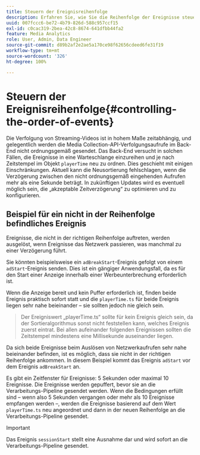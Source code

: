 ```yaml
---
title: Steuern der Ereignisreihenfolge
description: Erfahren Sie, wie Sie die Reihenfolge der Ereignisse steuern und wie in einigen Fällen Ereignisse basierend auf dem bereitgestellten Zeitstempel im playerTime-Objekt neu angeordnet werden.
uuid: 007fccc6-be72-4b79-826d-588c957ccf15
exl-id: c0cac319-2bea-42c8-8674-641dfbb44fa2
feature: Media Analytics
role: User, Admin, Data Engineer
source-git-commit: d89b2af2e2ae5a170ce98f62656cdeed6fe31f19
workflow-type: tm+mt
source-wordcount: '326'
ht-degree: 100%

---
```


# Steuern der Ereignisreihenfolge{#controlling-the-order-of-events}

Die Verfolgung von Streaming-Videos ist in hohem Maße zeitabhängig, und gelegentlich werden die Media Collection-API-Verfolgungsaufrufe im Back-End nicht ordnungsgemäß gesendet. Das Back-End versucht in solchen Fällen, die Ereignisse in eine Warteschlange einzureihen und je nach Zeitstempel im Objekt `playerTime` neu zu ordnen.  Dies geschieht mit einigen Einschränkungen. Aktuell kann die Neusortierung fehlschlagen, wenn die Verzögerung zwischen den nicht ordnungsgemäß eingehenden Aufrufen mehr als eine Sekunde beträgt. In zukünftigen Updates wird es eventuell möglich sein, die „akzeptable Zeitverzögerung“ zu optimieren und zu konfigurieren.

## Beispiel für ein nicht in der Reihenfolge befindliches Ereignis

Ereignisse, die nicht in der richtigen Reihenfolge auftreten, werden ausgelöst, wenn Ereignisse das Netzwerk passieren, was manchmal zu einer Verzögerung führt.

Sie könnten beispielsweise ein `adBreakStart`-Ereignis gefolgt von einem `adStart`-Ereignis senden. Dies ist ein gängiger Anwendungsfall, da es für den Start einer Anzeige innerhalb einer Werbeunterbrechung erforderlich ist.

Wenn die Anzeige bereit und kein Puffer erforderlich ist, finden beide Ereignis praktisch sofort statt und die `playerTime.ts` für beide Ereignis liegen sehr nahe beieinander – sie sollten jedoch nie gleich sein.

> Der Ereigniswert „playerTime.ts“ sollte für kein Ereignis gleich sein, da der Sortieralgorithmus sonst nicht feststellen kann, welches Ereignis zuerst eintrat. Bei allen aufeinander folgenden Ereignissen sollten die Zeitstempel mindestens eine Millisekunde auseinander liegen.

Da sich beide Ereignisse beim Auslösen von Netzwerkaufrufen sehr nahe beieinander befinden, ist es möglich, dass sie nicht in der richtigen Reihenfolge ankommen. In diesem Beispiel kommt das Ereignis `adStart` vor dem Ereignis `adBreakStart` an.


Es gibt ein Zeitfenster für Ereignisse: 5 Sekunden oder maximal 10 Ereignisse. Die Ereignisse werden gepuffert, bevor sie an die Verarbeitungs-Pipeline gesendet werden. Wenn die Bedingungen erfüllt sind – wenn also 5 Sekunden vergangen oder mehr als 10 Ereignisse empfangen werden –, werden die Ereignisse basierend auf dem Wert `playerTime.ts` neu angeordnet und dann in der neuen Reihenfolge an die Verarbeitungs-Pipeline gesendet.

>[!IMPORTANT]
>
>Das Ereignis `sessionStart` stellt eine Ausnahme dar und wird sofort an die Verarbeitungs-Pipeline gesendet.
